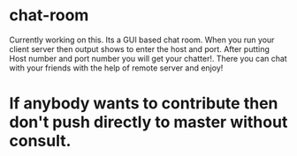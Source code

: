 # chat-room
Currently working on this. Its a GUI based chat room. When you run your client server then output shows to enter the host and port. After putting Host number and port number you will get your chatter!. There you can chat with your friends with the help of remote server and enjoy!
# If anybody wants to contribute then don't push directly to master without consult.
